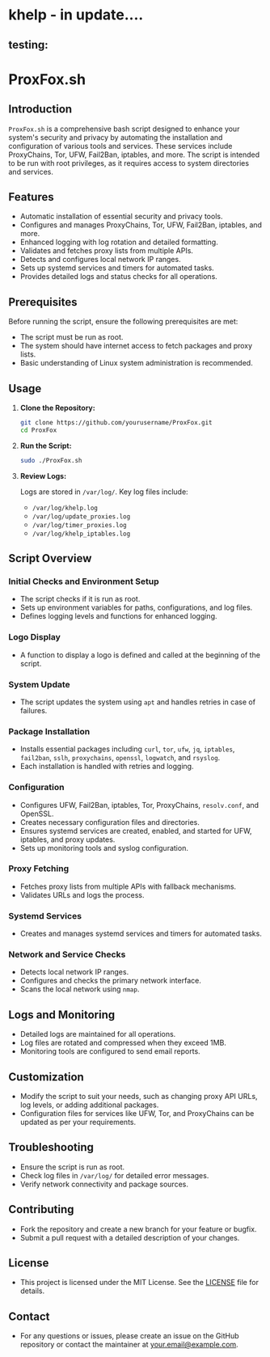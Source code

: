 # khelp - in update....




## testing:

# ProxFox.sh

## Introduction

`ProxFox.sh` is a comprehensive bash script designed to enhance your system's security and privacy by automating the installation and configuration of various tools and services. These services include ProxyChains, Tor, UFW, Fail2Ban, iptables, and more. The script is intended to be run with root privileges, as it requires access to system directories and services.

## Features

- Automatic installation of essential security and privacy tools.
- Configures and manages ProxyChains, Tor, UFW, Fail2Ban, iptables, and more.
- Enhanced logging with log rotation and detailed formatting.
- Validates and fetches proxy lists from multiple APIs.
- Detects and configures local network IP ranges.
- Sets up systemd services and timers for automated tasks.
- Provides detailed logs and status checks for all operations.

## Prerequisites

Before running the script, ensure the following prerequisites are met:

- The script must be run as root.
- The system should have internet access to fetch packages and proxy lists.
- Basic understanding of Linux system administration is recommended.

## Usage

1. **Clone the Repository:**

   ```bash
   git clone https://github.com/yourusername/ProxFox.git
   cd ProxFox
   ```

2. **Run the Script:**

   ```bash
   sudo ./ProxFox.sh
   ```

3. **Review Logs:**

   Logs are stored in `/var/log/`. Key log files include:
   - `/var/log/khelp.log`
   - `/var/log/update_proxies.log`
   - `/var/log/timer_proxies.log`
   - `/var/log/khelp_iptables.log`

## Script Overview

### Initial Checks and Environment Setup

- The script checks if it is run as root.
- Sets up environment variables for paths, configurations, and log files.
- Defines logging levels and functions for enhanced logging.

### Logo Display

- A function to display a logo is defined and called at the beginning of the script.

### System Update

- The script updates the system using `apt` and handles retries in case of failures.

### Package Installation

- Installs essential packages including `curl`, `tor`, `ufw`, `jq`, `iptables`, `fail2ban`, `sslh`, `proxychains`, `openssl`, `logwatch`, and `rsyslog`.
- Each installation is handled with retries and logging.

### Configuration

- Configures UFW, Fail2Ban, iptables, Tor, ProxyChains, `resolv.conf`, and OpenSSL.
- Creates necessary configuration files and directories.
- Ensures systemd services are created, enabled, and started for UFW, iptables, and proxy updates.
- Sets up monitoring tools and syslog configuration.

### Proxy Fetching

- Fetches proxy lists from multiple APIs with fallback mechanisms.
- Validates URLs and logs the process.

### Systemd Services

- Creates and manages systemd services and timers for automated tasks.

### Network and Service Checks

- Detects local network IP ranges.
- Configures and checks the primary network interface.
- Scans the local network using `nmap`.

## Logs and Monitoring

- Detailed logs are maintained for all operations.
- Log files are rotated and compressed when they exceed 1MB.
- Monitoring tools are configured to send email reports.

## Customization

- Modify the script to suit your needs, such as changing proxy API URLs, log levels, or adding additional packages.
- Configuration files for services like UFW, Tor, and ProxyChains can be updated as per your requirements.

## Troubleshooting

- Ensure the script is run as root.
- Check log files in `/var/log/` for detailed error messages.
- Verify network connectivity and package sources.

## Contributing

- Fork the repository and create a new branch for your feature or bugfix.
- Submit a pull request with a detailed description of your changes.

## License

- This project is licensed under the MIT License. See the [LICENSE](LICENSE) file for details.

## Contact

- For any questions or issues, please create an issue on the GitHub repository or contact the maintainer at your.email@example.com.
